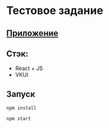 # Тестовое задание

## [Приложение](https://vk-test-rl00zlu72-vlrtyans-projects.vercel.app/)

## Стэк:

* React + JS
* VKUI

## Запуск 

`npm install`

`npm start`